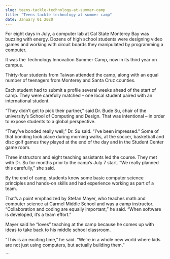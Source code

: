 ```yaml
---
slug: teens-tackle-technology-at-summer-camp
title: "Teens tackle technology at summer camp"
date: January 01 2020
---
```


  
<p>
  For eight days in July, a computer lab at Cal State Monterey Bay was buzzing
  with energy. Dozens of high school students were designing video games and
  working with circuit boards they manipulated by programming a computer.
</p>
<p>
  It was the Technology Innovation Summer Camp, now in its third year on campus.
</p>
<p>
  Thirty&#45;four students from Taiwan attended the camp, along with an equal
  number of teenagers from Monterey and Santa Cruz counties.
</p>
<p>
  Each student had to submit a profile several weeks ahead of the start of camp.
  They were carefully matched – one local student paired with an international
  student.
</p>
<p>
  “They didn’t get to pick their partner,” said Dr. Bude Su, chair of the
  university’s School of Computing and Design. That was intentional – in order
  to expose students to a global perspective.
</p>
<p>
  “They’ve bonded really well,” Dr. Su said. “I’ve been impressed.” Some of that
  bonding took place during morning walks, at the soccer, basketball and disc
  golf games they played at the end of the day and in the Student Center game
  room.
</p>
<p>
  Three instructors and eight teaching assistants led the course. They met with
  Dr. Su for months prior to the camp’s July 7 start. “We really planned this
  carefully,” she said.
</p>
<p>
  By the end of camp, students knew some basic computer science principles and
  hands&#45;on skills and had experience working as part of a team.
</p>
<p>
  That’s a point emphasized by Stefan Mayer, who teaches math and computer
  science at Carmel Middle School and was a camp instructor. “Collaboration and
  coding are equally important,” he said. “When software is developed, it’s a
  team effort.”
</p>
<p>
  Mayer said he “loves” teaching at the camp because he comes up with ideas to
  take back to his middle school classroom.
</p>
<p>
  “This is an exciting time,” he said. “We’re in a whole new world where kids
  are not just using computers, but actually building them.”
</p>
```
